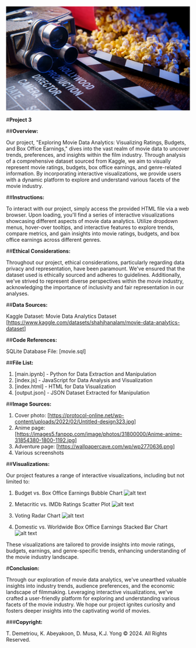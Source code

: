 
![alt text](movie_image.jpg)

#**Project 3**

##**Overview:**

Our project, "Exploring Movie Data Analytics: Visualizing Ratings, Budgets, and Box Office Earnings," dives into the vast realm of movie data to uncover trends, preferences, and insights within the film industry. Through analysis of a comprehensive dataset sourced from Kaggle, we aim to visually represent movie ratings, budgets, box office earnings, and genre-related information. By incorporating interactive visualizations, we provide users with a dynamic platform to explore and understand various facets of the movie industry.

##**Instructions:**

To interact with our project, simply access the provided HTML file via a web browser. Upon loading, you'll find a series of interactive visualizations showcasing different aspects of movie data analytics. Utilize dropdown menus, hover-over tooltips, and interactive features to explore trends, compare metrics, and gain insights into movie ratings, budgets, and box office earnings across different genres.

##**Ethical Considerations:**

Throughout our project, ethical considerations, particularly regarding data privacy and representation, have been paramount. We've ensured that the dataset used is ethically sourced and adheres to guidelines. Additionally, we've strived to represent diverse perspectives within the movie industry, acknowledging the importance of inclusivity and fair representation in our analyses.

##**Data Sources:**

Kaggle Dataset: Movie Data Analytics Dataset [https://www.kaggle.com/datasets/shahjhanalam/movie-data-analytics-dataset]

##**Code References:**

SQLite Database File: [movie.sql]

##**File List:**

1. [main.ipynb] - Python for Data Extraction and Manipulation
2. [index.js] - JavaScript for Data Analysis and Visualization
3. [index.html] - HTML for Data Visualization
4. [output.json] - JSON Dataset Extracted for Manipulation   

##**Image Sources:**

1. Cover photo: [https://protocol-online.net/wp-content/uploads/2022/02/Untitled-design323.jpg]
2. Anime page: [https://images5.fanpop.com/image/photos/31800000/Anime-anime-31854380-1800-1192.jpg]
2. Adventure page: [https://wallpapercave.com/wp/wp2770636.png]
4. Various screenshots

##**Visualizations:**

Our project features a range of interactive visualizations, including but not limited to:

1. Budget vs. Box Office Earnings Bubble Chart
![alt text](bubble-1.png)

2. Metacritic vs. IMDb Ratings Scatter Plot
![alt text](scatter-1.png)

2. Voting Radar Chart
![alt text](radar-1.png)

3. Domestic vs. Worldwide Box Office Earnings Stacked Bar Chart
![alt text](stackedbar-1.png)

These visualizations are tailored to provide insights into movie ratings, budgets, earnings, and genre-specific trends, enhancing understanding of the movie industry landscape.

#**Conclusion:**

Through our exploration of movie data analytics, we've unearthed valuable insights into industry trends, audience preferences, and the economic landscape of filmmaking. Leveraging interactive visualizations, we've crafted a user-friendly platform for exploring and understanding various facets of the movie industry. We hope our project ignites curiosity and fosters deeper insights into the captivating world of movies.

###**Copyright:**

T. Demetriou, K. Abeyakoon, D. Musa, K.J. Yong © 2024. All Rights Reserved.





